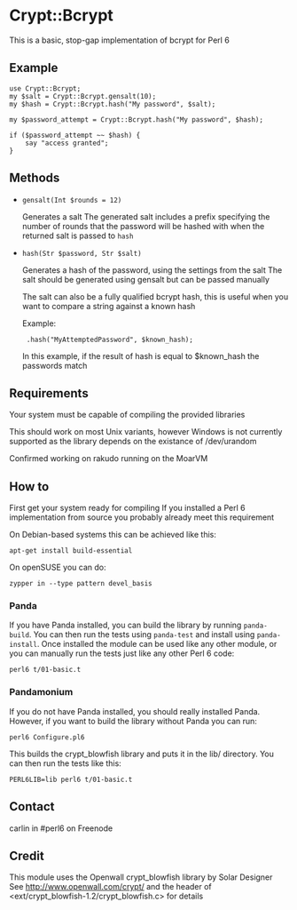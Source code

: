 # Crypt::Bcrypt #

This is a basic, stop-gap implementation of bcrypt for Perl 6

## Example ##

	use Crypt::Bcrypt;
	my $salt = Crypt::Bcrypt.gensalt(10);
	my $hash = Crypt::Bcrypt.hash("My password", $salt);
	
	my $password_attempt = Crypt::Bcrypt.hash("My password", $hash);

	if ($password_attempt ~~ $hash) {
		say "access granted";
	}

## Methods ##

 - `gensalt(Int $rounds = 12)`

	Generates a salt
	The generated salt includes a prefix specifying the number of rounds
	that the password will be hashed with when the returned salt is 
	passed to `hash`

 - `hash(Str $password, Str $salt)`

	Generates a hash of the password, using the settings from the salt
	The salt should be generated using gensalt but can be passed manually

	The salt can also be a fully qualified bcrypt hash, this is useful
	when you want to compare a string against a known hash

	Example:

		.hash("MyAttemptedPassword", $known_hash);

	In this example, if the result of hash is equal to $known_hash
	the passwords match

## Requirements ##

Your system must be capable of compiling the provided libraries

This should work on most Unix variants, however Windows is not currently
supported as the library depends on the existance of /dev/urandom

Confirmed working on rakudo running on the MoarVM

## How to ##

First get your system ready for compiling
If you installed a Perl 6 implementation from source you probably already
meet this requirement

On Debian-based systems this can be achieved like this:

	apt-get install build-essential

On openSUSE you can do:

	zypper in --type pattern devel_basis

### Panda ###

If you have Panda installed, you can build the library by running `panda-build`.
You can then run the tests using `panda-test` and install using `panda-install`.
Once installed the module can be used like any other module, or you can
manually run the tests just like any other Perl 6 code:

	perl6 t/01-basic.t

### Pandamonium ###

If you do not have Panda installed, you should really installed Panda. However,
if you want to build the library without Panda you can run:

	perl6 Configure.pl6

This builds the crypt_blowfish library and puts it in the lib/ directory.
You can then run the tests like this:

	PERL6LIB=lib perl6 t/01-basic.t


## Contact ##

carlin in #perl6 on Freenode

## Credit ##

This module uses the Openwall crypt_blowfish library by Solar Designer
See http://www.openwall.com/crypt/ and the header of
<ext/crypt_blowfish-1.2/crypt_blowfish.c> for details
